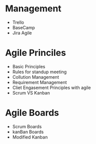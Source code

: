 # Management
- Trello 
- BaseCamp
- Jira Agile

# Agile Princiles
- Basic Principles 
- Rules for standup meeting 
- Collution Management
- Requirement Management
- Cliet Engasement Principles with agile
- Scrum VS Kanban

# Agile Boards
- Scrum Boards
- kanBan Boards
- Modified Kanban
